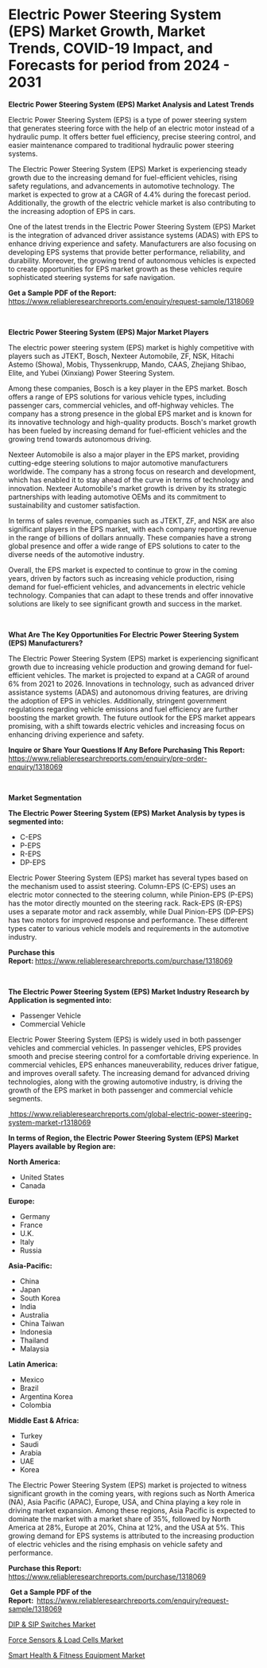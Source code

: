 <p><h1>Electric Power Steering System (EPS) Market Growth, Market Trends, COVID-19 Impact, and Forecasts for period from 2024 - 2031</h1></p><p><strong>Electric Power Steering System (EPS) Market Analysis and Latest Trends</strong></p>
<p><p>Electric Power Steering System (EPS) is a type of power steering system that generates steering force with the help of an electric motor instead of a hydraulic pump. It offers better fuel efficiency, precise steering control, and easier maintenance compared to traditional hydraulic power steering systems.</p><p>The Electric Power Steering System (EPS) Market is experiencing steady growth due to the increasing demand for fuel-efficient vehicles, rising safety regulations, and advancements in automotive technology. The market is expected to grow at a CAGR of 4.4% during the forecast period. Additionally, the growth of the electric vehicle market is also contributing to the increasing adoption of EPS in cars.</p><p>One of the latest trends in the Electric Power Steering System (EPS) Market is the integration of advanced driver assistance systems (ADAS) with EPS to enhance driving experience and safety. Manufacturers are also focusing on developing EPS systems that provide better performance, reliability, and durability. Moreover, the growing trend of autonomous vehicles is expected to create opportunities for EPS market growth as these vehicles require sophisticated steering systems for safe navigation.</p></p>
<p><strong>Get a Sample PDF of the Report:&nbsp;</strong> <a href="https://www.reliableresearchreports.com/enquiry/request-sample/1318069">https://www.reliableresearchreports.com/enquiry/request-sample/1318069</a></p>
<p>&nbsp;</p>
<p><strong>Electric Power Steering System (EPS) Major Market Players</strong></p>
<p><p>The electric power steering system (EPS) market is highly competitive with players such as JTEKT, Bosch, Nexteer Automobile, ZF, NSK, Hitachi Astemo (Showa), Mobis, Thyssenkrupp, Mando, CAAS, Zhejiang Shibao, Elite, and Yubei (Xinxiang) Power Steering System. </p><p>Among these companies, Bosch is a key player in the EPS market. Bosch offers a range of EPS solutions for various vehicle types, including passenger cars, commercial vehicles, and off-highway vehicles. The company has a strong presence in the global EPS market and is known for its innovative technology and high-quality products. Bosch's market growth has been fueled by increasing demand for fuel-efficient vehicles and the growing trend towards autonomous driving. </p><p>Nexteer Automobile is also a major player in the EPS market, providing cutting-edge steering solutions to major automotive manufacturers worldwide. The company has a strong focus on research and development, which has enabled it to stay ahead of the curve in terms of technology and innovation. Nexteer Automobile's market growth is driven by its strategic partnerships with leading automotive OEMs and its commitment to sustainability and customer satisfaction.</p><p>In terms of sales revenue, companies such as JTEKT, ZF, and NSK are also significant players in the EPS market, with each company reporting revenue in the range of billions of dollars annually. These companies have a strong global presence and offer a wide range of EPS solutions to cater to the diverse needs of the automotive industry.</p><p>Overall, the EPS market is expected to continue to grow in the coming years, driven by factors such as increasing vehicle production, rising demand for fuel-efficient vehicles, and advancements in electric vehicle technology. Companies that can adapt to these trends and offer innovative solutions are likely to see significant growth and success in the market.</p></p>
<p>&nbsp;</p>
<p><strong>What Are The Key Opportunities For Electric Power Steering System (EPS) Manufacturers?</strong></p>
<p><p>The Electric Power Steering System (EPS) market is experiencing significant growth due to increasing vehicle production and growing demand for fuel-efficient vehicles. The market is projected to expand at a CAGR of around 6% from 2021 to 2026. Innovations in technology, such as advanced driver assistance systems (ADAS) and autonomous driving features, are driving the adoption of EPS in vehicles. Additionally, stringent government regulations regarding vehicle emissions and fuel efficiency are further boosting the market growth. The future outlook for the EPS market appears promising, with a shift towards electric vehicles and increasing focus on enhancing driving experience and safety.</p></p>
<p><strong>Inquire or Share Your Questions If Any Before Purchasing This Report:</strong> <a href="https://www.reliableresearchreports.com/enquiry/pre-order-enquiry/1318069">https://www.reliableresearchreports.com/enquiry/pre-order-enquiry/1318069</a></p>
<p>&nbsp;</p>
<p><strong>Market Segmentation</strong></p>
<p><strong>The Electric Power Steering System (EPS) Market Analysis by types is segmented into:</strong></p>
<p><ul><li>C-EPS</li><li>P-EPS</li><li>R-EPS</li><li>DP-EPS</li></ul></p>
<p><p>Electric Power Steering System (EPS) market has several types based on the mechanism used to assist steering. Column-EPS (C-EPS) uses an electric motor connected to the steering column, while Pinion-EPS (P-EPS) has the motor directly mounted on the steering rack. Rack-EPS (R-EPS) uses a separate motor and rack assembly, while Dual Pinion-EPS (DP-EPS) has two motors for improved response and performance. These different types cater to various vehicle models and requirements in the automotive industry.</p></p>
<p><strong>Purchase this Report:&nbsp;</strong><a href="https://www.reliableresearchreports.com/purchase/1318069">https://www.reliableresearchreports.com/purchase/1318069</a></p>
<p>&nbsp;</p>
<p><strong>The Electric Power Steering System (EPS) Market Industry Research by Application is segmented into:</strong></p>
<p><ul><li>Passenger Vehicle</li><li>Commercial Vehicle</li></ul></p>
<p><p>Electric Power Steering System (EPS) is widely used in both passenger vehicles and commercial vehicles. In passenger vehicles, EPS provides smooth and precise steering control for a comfortable driving experience. In commercial vehicles, EPS enhances maneuverability, reduces driver fatigue, and improves overall safety. The increasing demand for advanced driving technologies, along with the growing automotive industry, is driving the growth of the EPS market in both passenger and commercial vehicle segments.</p></p>
<p><a href="https://www.reliableresearchreports.com/global-electric-power-steering-system-market-r1318069">&nbsp;https://www.reliableresearchreports.com/global-electric-power-steering-system-market-r1318069</a></p>
<p><strong>In terms of Region, the Electric Power Steering System (EPS) Market Players available by Region are:</strong></p>
<p>
    <p> <strong> North America: </strong>
        <ul>
            <li>United States</li>
            <li>Canada</li>
        </ul>
        </p> 
    <p> <strong> Europe: </strong>
        <ul>
            <li>Germany</li>
            <li>France</li>
            <li>U.K.</li>
            <li>Italy</li>
            <li>Russia</li>
        </ul>
        </p> 
    <p> <strong> Asia-Pacific: </strong>
        <ul>
            <li>China</li>
            <li>Japan</li>
            <li>South Korea</li>
            <li>India</li>
            <li>Australia</li>
            <li>China Taiwan</li>
            <li>Indonesia</li>
            <li>Thailand</li>
            <li>Malaysia</li>
        </ul>
        </p> 
    <p> <strong> Latin America: </strong>
        <ul>
            <li>Mexico</li>
            <li>Brazil</li>
            <li>Argentina Korea</li>
            <li>Colombia</li>
        </ul>
        </p> 
    <p> <strong> Middle East & Africa: </strong>
        <ul>
            <li>Turkey</li>
            <li>Saudi</li>
            <li>Arabia</li>
            <li>UAE</li>
            <li>Korea</li>
        </ul>
    </p>
    </p>
<p><p>The Electric Power Steering System (EPS) market is projected to witness significant growth in the coming years, with regions such as North America (NA), Asia Pacific (APAC), Europe, USA, and China playing a key role in driving market expansion. Among these regions, Asia Pacific is expected to dominate the market with a market share of 35%, followed by North America at 28%, Europe at 20%, China at 12%, and the USA at 5%. This growing demand for EPS systems is attributed to the increasing production of electric vehicles and the rising emphasis on vehicle safety and performance.</p></p>
<p><strong>Purchase this Report: </strong><a href="https://www.reliableresearchreports.com/purchase/1318069">https://www.reliableresearchreports.com/purchase/1318069</a></p>
<p>&nbsp;<strong>Get a Sample PDF of the Report:&nbsp;&nbsp;</strong><a href="https://www.reliableresearchreports.com/enquiry/request-sample/1318069">https://www.reliableresearchreports.com/enquiry/request-sample/1318069</a></p>
<p><strong></strong></p>
<p><p><a href="https://github.com/hlspriggs/Market-Research-Report-List-1/blob/main/dip-sip-switches-market.md">DIP & SIP Switches Market</a></p><p><a href="https://github.com/ksleyeze/Market-Research-Report-List-1/blob/main/force-sensors-load-cells-market.md">Force Sensors & Load Cells Market</a></p><p><a href="https://github.com/eliasMan59/Market-Research-Report-List-1/blob/main/smart-health-fitness-equipment-market.md">Smart Health & Fitness Equipment Market</a></p></p>